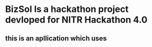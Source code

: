 # BizSol Is a hackathon project devloped for NITR Hackathon 4.0


## this is an apllication which uses
